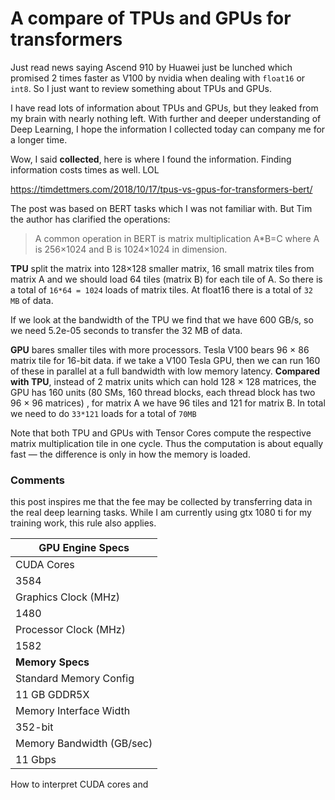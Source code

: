 # A compare of TPUs and GPUs for transformers

Just read news saying Ascend 910 by Huawei just be lunched which promised 2 times faster as V100 by nvidia when dealing with `float16` or `int8`. So I just want to review something about TPUs and GPUs. 

I have read lots of information about TPUs and GPUs, but they leaked from my brain with nearly nothing left. With further and deeper understanding of Deep Learning, I hope the information I collected today can company me for a longer time.



Wow, I said __collected__, here is where I found the information. Finding information costs times as well. LOL

https://timdettmers.com/2018/10/17/tpus-vs-gpus-for-transformers-bert/



The post was based on BERT tasks which I was not familiar with. But Tim the author has clarified the operations:

> A common operation in BERT is matrix multiplication A*B=C where A is 256×1024 and B is 1024×1024 in dimension. 

__TPU__ split the matrix into 128×128 smaller matrix, 16 small matrix tiles from matrix A and we should load 64 tiles (matrix B) for each tile of A. So there is a total of `16*64 = 1024` loads of matrix tiles. At float16 there is a total of `32 MB` of data.

 If we look at the bandwidth of the TPU we find that we have 600 GB/s, so we need 5.2e-05 seconds to transfer the 32 MB of data.

__GPU__ bares smaller tiles with more processors. Tesla V100 bears 96 × 86 matrix tile for 16-bit data. if we take a V100 Tesla GPU, then we can run 160 of these in parallel at a full bandwidth with low memory latency. __Compared with TPU__, instead of 2 matrix units which can hold 128 × 128 matrices, the GPU has 160 units (80 SMs, 160 thread blocks, each thread block has two 96 × 96 matrices) , for matrix A we have 96 tiles and 121 for matrix B. In total we need to do `33*121` loads for a total of `70MB`

Note that both TPU and GPUs with Tensor Cores compute the respective matrix multiplication tile in one cycle. Thus the computation is about equally fast — the difference is only in how the memory is loaded.





### Comments

this post inspires me that the fee may be collected by transferring data in the real deep learning tasks. While I am currently using gtx 1080 ti for my training work, this rule also applies.

| GPU Engine Specs          |
| ------------------------- |
| CUDA Cores                |
| 3584                      |
| Graphics Clock (MHz)      |
| 1480                      |
| Processor Clock (MHz)     |
| 1582                      |
| __Memory Specs__          |
| Standard Memory Config    |
| 11 GB GDDR5X              |
| Memory Interface Width    |
| 352-bit                   |
| Memory Bandwidth (GB/sec) |
| 11 Gbps                   |

How to interpret CUDA cores and 